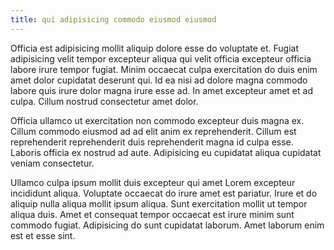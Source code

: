 ```yaml
---
title: qui adipisicing commodo eiusmod eiusmod
---
```


Officia est adipisicing mollit aliquip dolore esse do voluptate et. Fugiat adipisicing velit tempor excepteur aliqua qui velit officia excepteur officia labore irure tempor fugiat. Minim occaecat culpa exercitation do duis enim amet dolor cupidatat deserunt qui. Id ea nisi ad dolore magna commodo labore quis irure dolor magna irure esse ad. In amet excepteur amet et ad culpa. Cillum nostrud consectetur amet dolor.

Officia ullamco ut exercitation non commodo excepteur duis magna ex. Cillum commodo eiusmod ad ad elit anim ex reprehenderit. Cillum est reprehenderit reprehenderit duis reprehenderit magna id culpa esse. Laboris officia ex nostrud ad aute. Adipisicing eu cupidatat aliqua cupidatat veniam consectetur.

Ullamco culpa ipsum mollit duis excepteur qui amet Lorem excepteur incididunt aliqua. Voluptate occaecat do irure amet est pariatur. Irure et do aliquip nulla aliqua mollit ipsum aliqua. Sunt exercitation mollit ut tempor aliqua duis. Amet et consequat tempor occaecat est irure minim sunt commodo fugiat. Adipisicing do sunt cupidatat laborum. Amet laborum enim est et esse sint.